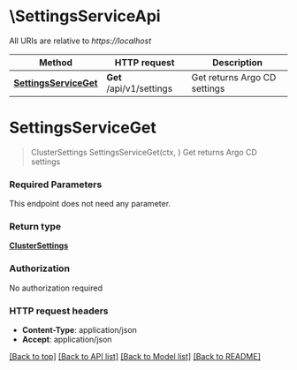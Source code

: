 # \SettingsServiceApi

All URIs are relative to *https://localhost*

Method | HTTP request | Description
------------- | ------------- | -------------
[**SettingsServiceGet**](SettingsServiceApi.md#SettingsServiceGet) | **Get** /api/v1/settings | Get returns Argo CD settings


# **SettingsServiceGet**
> ClusterSettings SettingsServiceGet(ctx, )
Get returns Argo CD settings

### Required Parameters
This endpoint does not need any parameter.

### Return type

[**ClusterSettings**](clusterSettings.md)

### Authorization

No authorization required

### HTTP request headers

 - **Content-Type**: application/json
 - **Accept**: application/json

[[Back to top]](#) [[Back to API list]](../README.md#documentation-for-api-endpoints) [[Back to Model list]](../README.md#documentation-for-models) [[Back to README]](../README.md)

